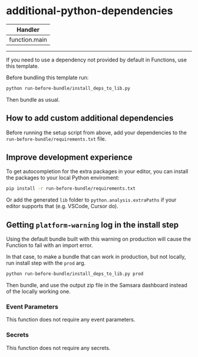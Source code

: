 # additional-python-dependencies

| Handler       |
| ------------- |
| function.main |

---

If you need to use a dependency not provided by default in Functions, use this template.

Before bundling this template run:

```sh
python run-before-bundle/install_deps_to_lib.py
```

Then bundle as usual.

## How to add custom additional dependencies

Before running the setup script from above, add your dependencies to the `run-before-bundle/requirements.txt` file.

## Improve development experience

To get autocompletion for the extra packages in your editor, you can install the packages to your local Python enviroment:

```sh
pip install -r run-before-bundle/requirements.txt
```

Or add the generated `lib` folder to `python.analysis.extraPaths` if your editor supports that (e.g. VSCode, Cursor do).

## Getting `platform-warning` log in the install step

Using the default bundle built with this warning on production will cause the Function to fail with an import error.

In that case, to make a bundle that can work in production, but not locally, run install step with the `prod` arg.

```sh
python run-before-bundle/install_deps_to_lib.py prod
```

Then bundle, and use the output zip file in the Samsara dashboard instead of the locally working one.

### Event Parameters

This function does not require any event parameters.

### Secrets

This function does not require any secrets.
